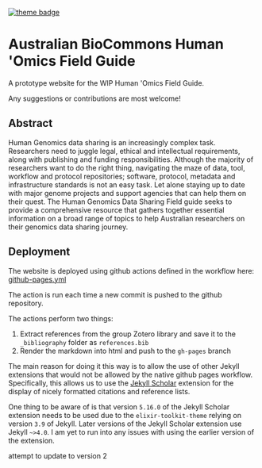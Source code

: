 [![theme badge](https://img.shields.io/badge/ELIXIR%20toolkit%20theme-jekyll-blue?color=0d6efd)](https://github.com/ELIXIR-Belgium/elixir-toolkit-theme)

# Australian BioCommons Human 'Omics Field Guide


A prototype website for the WIP Human 'Omics Field Guide.

Any suggestions or contributions are most welcome!

## Abstract

Human Genomics data sharing is an increasingly complex task. Researchers need to juggle legal, ethical and intellectual requirements, along with publishing and funding responsibilities. Although the majority of researchers want to do the right thing, navigating the maze of data, tool, workflow and protocol repositories; software, protocol, metadata and infrastructure standards is not an easy task. Let alone staying up to date with major genome projects and support agencies that can help them on their quest. The Human Genomics Data Sharing Field guide seeks to provide a comprehensive resource that gathers together essential information on a broad range of topics to help Australian researchers on their genomics data sharing journey. 

## Deployment

The website is deployed using github actions defined in the workflow here: [github-pages.yml](https://github.com/AustralianBioCommons/human-omics-data-sharing-field-guide/blob/main/.github/workflows/github-pages.yml)

The action is run each time a new commit is pushed to the github repository.

The actions perform two things:
1. Extract references from the group Zotero library and save it to the `_bibliography` folder as `references.bib`
2. Render the markdown into html and push to the `gh-pages` branch

The main reason for doing it this way is to allow the use of other Jekyll extensions that would not be allowed by the native github pages workflow. Specifically, this allows us to use the [Jekyll Scholar](https://github.com/inukshuk/jekyll-scholar) extension for the display of nicely formatted citations and reference lists. 

One thing to be aware of is that version `5.16.0` of the Jekyll Scholar extension needs to be used due to the `elixir-toolkit-theme` relying on version `3.9` of Jekyll. Later versions of the Jekyll Scholar extension use Jekyll `~>4.0`. I am yet to run into any issues with using the earlier version of the extension.

attempt to update to version 2
